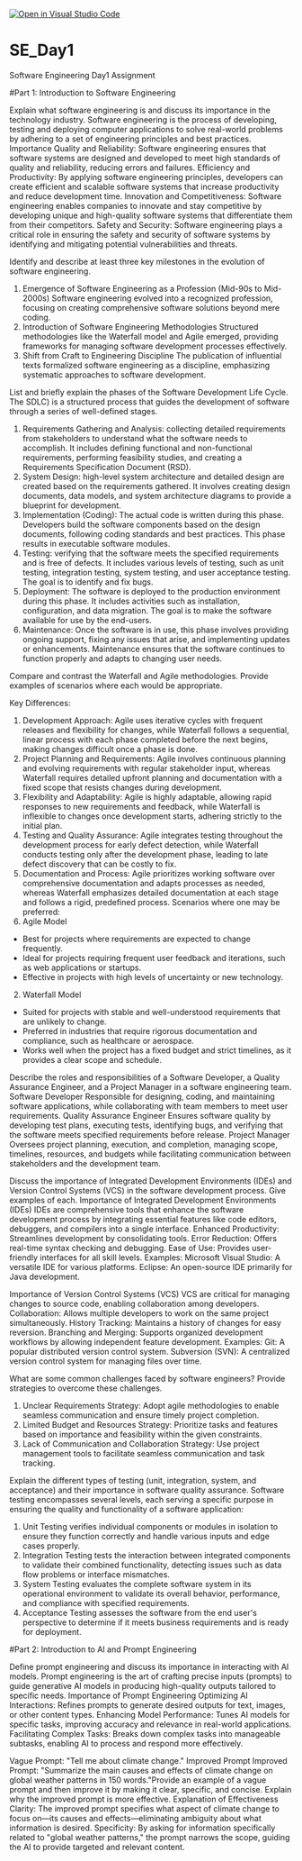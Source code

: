 [![Open in Visual Studio Code](https://classroom.github.com/assets/open-in-vscode-2e0aaae1b6195c2367325f4f02e2d04e9abb55f0b24a779b69b11b9e10269abc.svg)](https://classroom.github.com/online_ide?assignment_repo_id=15569020&assignment_repo_type=AssignmentRepo)
# SE_Day1
Software Engineering Day1 Assignment

#Part 1: Introduction to Software Engineering

Explain what software engineering is and discuss its importance in the technology industry.
Software engineering is the process of developing, testing and deploying computer applications to solve real-world problems by adhering to a set of engineering principles and best practices.
Importance
Quality and Reliability: Software engineering ensures that software systems are designed and developed to meet high standards of quality and reliability, reducing errors and failures.
Efficiency and Productivity: By applying software engineering principles, developers can create efficient and scalable software systems that increase productivity and reduce development time.
Innovation and Competitiveness: Software engineering enables companies to innovate and stay competitive by developing unique and high-quality software systems that differentiate them from their competitors.
Safety and Security: Software engineering plays a critical role in ensuring the safety and security of software systems by identifying and mitigating potential vulnerabilities and threats.

Identify and describe at least three key milestones in the evolution of software engineering.
1. Emergence of Software Engineering as a Profession (Mid-90s to Mid-2000s)
Software engineering evolved into a recognized profession, focusing on creating comprehensive software solutions beyond mere coding.
2. Introduction of Software Engineering Methodologies
Structured methodologies like the Waterfall model and Agile emerged, providing frameworks for managing software development processes effectively.
3. Shift from Craft to Engineering Discipline
The publication of influential texts formalized software engineering as a discipline, emphasizing systematic approaches to software development.

List and briefly explain the phases of the Software Development Life Cycle.
The SDLC) is a structured process that guides the development of software through a series of well-defined stages.
1.	Requirements Gathering and Analysis: collecting detailed requirements from stakeholders to understand what the software needs to accomplish. It includes defining functional and non-functional requirements, performing feasibility studies, and creating a Requirements Specification Document (RSD).
2.	System Design: high-level system architecture and detailed design are created based on the requirements gathered. It involves creating design documents, data models, and system architecture diagrams to provide a blueprint for development.
3.	Implementation (Coding): The actual code is written during this phase. Developers build the software components based on the design documents, following coding standards and best practices. This phase results in executable software modules.
4.	Testing: verifying that the software meets the specified requirements and is free of defects. It includes various levels of testing, such as unit testing, integration testing, system testing, and user acceptance testing. The goal is to identify and fix bugs.
5.	Deployment: The software is deployed to the production environment during this phase. It includes activities such as installation, configuration, and data migration. The goal is to make the software available for use by the end-users.
6.	Maintenance: Once the software is in use, this phase involves providing ongoing support, fixing any issues that arise, and implementing updates or enhancements. Maintenance ensures that the software continues to function properly and adapts to changing user needs.


Compare and contrast the Waterfall and Agile methodologies. Provide examples of scenarios where each would be appropriate.

Key Differences:
1.	Development Approach: Agile uses iterative cycles with frequent releases and flexibility for changes, while Waterfall follows a sequential, linear process with each phase completed before the next begins, making changes difficult once a phase is done.
2.	Project Planning and Requirements: Agile involves continuous planning and evolving requirements with regular stakeholder input, whereas Waterfall requires detailed upfront planning and documentation with a fixed scope that resists changes during development.
3.	Flexibility and Adaptability: Agile is highly adaptable, allowing rapid responses to new requirements and feedback, while Waterfall is inflexible to changes once development starts, adhering strictly to the initial plan.
4.	Testing and Quality Assurance: Agile integrates testing throughout the development process for early defect detection, while Waterfall conducts testing only after the development phase, leading to late defect discovery that can be costly to fix.
5.	Documentation and Process: Agile prioritizes working software over comprehensive documentation and adapts processes as needed, whereas Waterfall emphasizes detailed documentation at each stage and follows a rigid, predefined process.
Scenarios where one may be preferred:
1.	Agile Model
-	Best for projects where requirements are expected to change frequently.
-	Ideal for projects requiring frequent user feedback and iterations, such as web applications or startups.
-	Effective in projects with high levels of uncertainty or new technology.
2.	Waterfall Model
-	Suited for projects with stable and well-understood requirements that are unlikely to change.
-	Preferred in industries that require rigorous documentation and compliance, such as healthcare or aerospace.
-	Works well when the project has a fixed budget and strict timelines, as it provides a clear scope and schedule.


Describe the roles and responsibilities of a Software Developer, a Quality Assurance Engineer, and a Project Manager in a software engineering team.
Software Developer
Responsible for designing, coding, and maintaining software applications, while collaborating with team members to meet user requirements.
Quality Assurance Engineer
Ensures software quality by developing test plans, executing tests, identifying bugs, and verifying that the software meets specified requirements before release.
Project Manager
Oversees project planning, execution, and completion, managing scope, timelines, resources, and budgets while facilitating communication between stakeholders and the development team.

Discuss the importance of Integrated Development Environments (IDEs) and Version Control Systems (VCS) in the software development process. Give examples of each.
Importance of Integrated Development Environments (IDEs)
IDEs are comprehensive tools that enhance the software development process by integrating essential features like code editors, debuggers, and compilers into a single interface.
Enhanced Productivity: Streamlines development by consolidating tools.
Error Reduction: Offers real-time syntax checking and debugging.
Ease of Use: Provides user-friendly interfaces for all skill levels.
Examples:
Microsoft Visual Studio: A versatile IDE for various platforms.
Eclipse: An open-source IDE primarily for Java development.

Importance of Version Control Systems (VCS)
VCS are critical for managing changes to source code, enabling collaboration among developers.
Collaboration: Allows multiple developers to work on the same project simultaneously.
History Tracking: Maintains a history of changes for easy reversion.
Branching and Merging: Supports organized development workflows by allowing independent feature development.
Examples:
Git: A popular distributed version control system.
Subversion (SVN): A centralized version control system for managing files over time.

What are some common challenges faced by software engineers? Provide strategies to overcome these challenges.
1. Unclear Requirements
Strategy: Adopt agile methodologies to enable seamless communication and ensure timely project completion.
2. Limited Budget and Resources
Strategy: Prioritize tasks and features based on importance and feasibility within the given constraints.
3. Lack of Communication and Collaboration
Strategy: Use project management tools to facilitate seamless communication and task tracking.

Explain the different types of testing (unit, integration, system, and acceptance) and their importance in software quality assurance.
Software testing encompasses several levels, each serving a specific purpose in ensuring the quality and functionality of a software application:
1.	Unit Testing verifies individual components or modules in isolation to ensure they function correctly and handle various inputs and edge cases properly.
2.	Integration Testing tests the interaction between integrated components to validate their combined functionality, detecting issues such as data flow problems or interface mismatches.
3.	System Testing evaluates the complete software system in its operational environment to validate its overall behavior, performance, and compliance with specified requirements.
4.	Acceptance Testing assesses the software from the end user's perspective to determine if it meets business requirements and is ready for deployment.


#Part 2: Introduction to AI and Prompt Engineering


Define prompt engineering and discuss its importance in interacting with AI models.
Prompt engineering is the art of crafting precise inputs (prompts) to guide generative AI models in producing high-quality outputs tailored to specific needs.
Importance of Prompt Engineering
Optimizing AI Interactions: Refines prompts to generate desired outputs for text, images, or other content types.
Enhancing Model Performance: Tunes AI models for specific tasks, improving accuracy and relevance in real-world applications.
Facilitating Complex Tasks: Breaks down complex tasks into manageable subtasks, enabling AI to process and respond more effectively.

Vague Prompt: "Tell me about climate change."
Improved Prompt
Improved Prompt: "Summarize the main causes and effects of climate change on global weather patterns in 150 words."Provide an example of a vague prompt and then improve it by making it clear, specific, and concise. Explain why the improved prompt is more effective.
Explanation of Effectiveness
Clarity: The improved prompt specifies what aspect of climate change to focus on—its causes and effects—eliminating ambiguity about what information is desired.
Specificity: By asking for information specifically related to "global weather patterns," the prompt narrows the scope, guiding the AI to provide targeted and relevant content.

